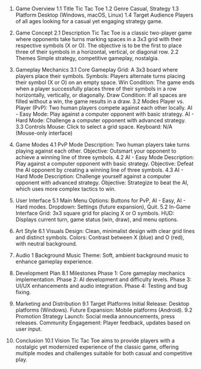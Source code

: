 1. Game Overview
1.1 Title
Tic Tac Toe
1.2 Genre
Casual, Strategy
1.3 Platform
Desktop (Windows, macOS, Linux)
1.4 Target Audience
Players of all ages looking for a casual yet engaging strategy game.

2. Game Concept
2.1 Description
Tic Tac Toe is a classic two-player game where opponents take turns marking spaces in a 3x3 grid with their respective symbols (X or O). The objective is to be the first to place three of their symbols in a horizontal, vertical, or diagonal row.
2.2 Themes
Simple strategy, competitive gameplay, nostalgia.

3. Gameplay Mechanics
3.1 Core Gameplay
Grid: A 3x3 board where players place their symbols.
Symbols: Players alternate turns placing their symbol (X or O) on an empty space.
Win Condition: The game ends when a player successfully places three of their symbols in a row horizontally, vertically, or diagonally.
Draw Condition: If all spaces are filled without a win, the game results in a draw.
3.2 Modes
Player vs. Player (PvP): Two human players compete against each other locally.
AI - Easy Mode: Play against a computer opponent with basic strategy.
AI - Hard Mode: Challenge a computer opponent with advanced strategy.
3.3 Controls
Mouse: Click to select a grid space.
Keyboard: N/A (Mouse-only interface)

4. Game Modes
4.1 PvP Mode
Description: Two human players take turns playing against each other.
Objective: Outsmart your opponent to achieve a winning line of three symbols.
4.2 AI - Easy Mode
Description: Play against a computer opponent with basic strategy.
Objective: Defeat the AI opponent by creating a winning line of three symbols.
4.3 AI - Hard Mode
Description: Challenge yourself against a computer opponent with advanced strategy.
Objective: Strategize to beat the AI, which uses more complex tactics to win.

5. User Interface
5.1 Main Menu
Options: Buttons for PvP, AI - Easy, AI - Hard modes.
Dropdown: Settings (future expansion), Quit.
5.2 In-Game Interface
Grid: 3x3 square grid for placing X or O symbols.
HUD: Displays current turn, game status (win, draw), and menu options.

6. Art Style
6.1 Visuals
Design: Clean, minimalist design with clear grid lines and distinct symbols.
Colors: Contrast between X (blue) and O (red), with neutral background.

7. Audio
   1 Background Music
Theme: Soft, ambient background music to enhance gameplay experience.

8. Development Plan
8.1 Milestones
Phase 1: Core gameplay mechanics implementation.
Phase 2: AI development and difficulty levels.
Phase 3: UI/UX enhancements and audio integration.
Phase 4: Testing and bug fixing.

9. Marketing and Distribution
9.1 Target Platforms
Initial Release: Desktop platforms (Windows).
Future Expansion: Mobile platforms (Android).
9.2 Promotion Strategy
Launch: Social media announcements, press releases.
Community Engagement: Player feedback, updates based on user input.

10. Conclusion
10.1 Vision
Tic Tac Toe aims to provide players with a nostalgic yet modernized experience of the classic game, offering multiple modes and challenges suitable for both casual and competitive play.


